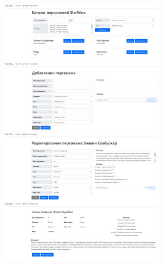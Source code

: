 ![Каталог персонажей](catalog.png "Каталог")
![Добавление персонажа](adding.png "Добавление")
![Редактирование персонажа](editing.png "Редактирование")
![Детализация персонажа](detailed.png "Детализация")
